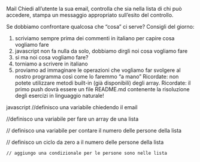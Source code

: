 Mail
Chiedi all’utente la sua email,
controlla che sia nella lista di chi può accedere,
stampa un messaggio appropriato sull’esito del controllo.

Se dobbiamo confrontare qualcosa che “cosa” ci serve?
Consigli del giorno:
1. scriviamo sempre prima dei commenti in italiano per capire cosa vogliamo fare
2. javascript non fa nulla da solo, dobbiamo dirgli noi cosa vogliamo fare
3. si ma noi cosa vogliamo fare?
4. torniamo a scrivere in italiano
5. proviamo ad immaginare le operazioni che vogliamo far svolgere al nostro programma così come lo faremmo “a mano”
Ricordate: non potete utilizzare metodi built-in (già disponibili) degli array.
Ricordate: il primo push dovrà essere un file README.md contenente la risoluzione degli esercizi in linguaggio naturale!

javascript
//definisco una variabile chiedendo il email

//definisco una variabile per fare un array de una lista

// definisco una variabile per contare il numero delle persone della lista

// definisco un ciclo da zero a il numero delle persone della lista

    // aggiungo una condizionale per le persone sono nelle lista
